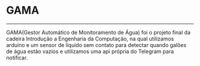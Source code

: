 # GAMA
***
GAMA(Gestor Automático de Monitoramento de Água) foi o projeto final da cadeira Introdução a Engenharia da Computação, na qual utilizamos<br> arduíno e um sensor de líquido sem contato para detectar quando galões de água estão vazios e utilizamos uma api própria do Telegram para notificar. 
